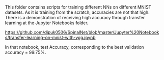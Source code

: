 This folder contains scripts for training different NNs on different MNIST datasets.
As it is training from the scratch, accuracies are not that high.
There is a demonstration of receiving high accuracy through transfer learning at the Jupyter Notebooks folder. 

https://github.com/dipuk0506/SpinalNet/blob/master/Jupyter%20Notebooks/transfer-learning-on-mnist-with-vgg.ipynb

In that notebook, test Accuracy, corresponding to the best validation accuracy = 99.75%.
